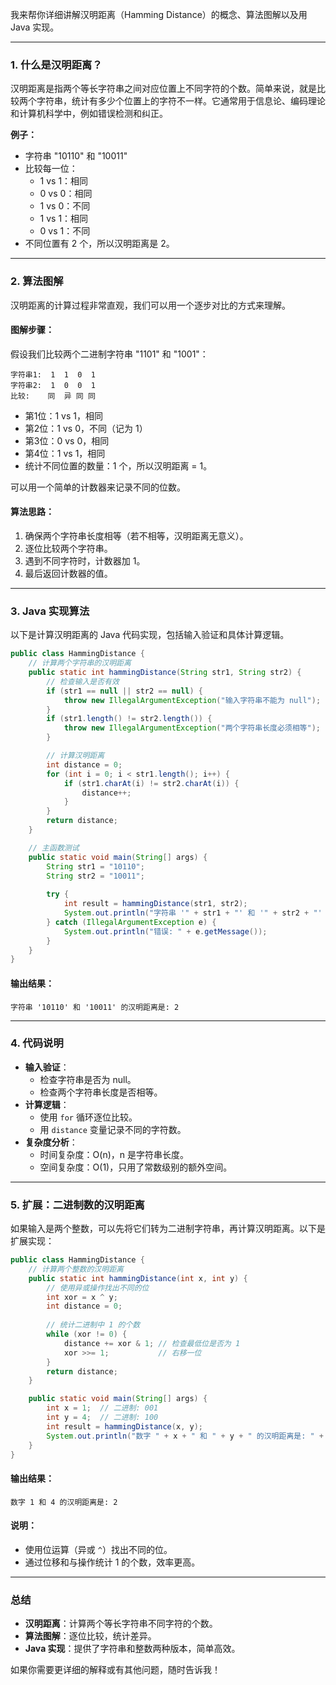 我来帮你详细讲解汉明距离（Hamming Distance）的概念、算法图解以及用 Java 实现。

---

### 1. 什么是汉明距离？
汉明距离是指两个等长字符串之间对应位置上不同字符的个数。简单来说，就是比较两个字符串，统计有多少个位置上的字符不一样。它通常用于信息论、编码理论和计算机科学中，例如错误检测和纠正。

**例子：**
- 字符串 "10110" 和 "10011"
- 比较每一位：
    - 1 vs 1：相同
    - 0 vs 0：相同
    - 1 vs 0：不同
    - 1 vs 1：相同
    - 0 vs 1：不同
- 不同位置有 2 个，所以汉明距离是 2。

---

### 2. 算法图解
汉明距离的计算过程非常直观，我们可以用一个逐步对比的方式来理解。

#### 图解步骤：
假设我们比较两个二进制字符串 "1101" 和 "1001"：
```
字符串1:  1  1  0  1
字符串2:  1  0  0  1
比较:    同  异 同 同
```
- 第1位：1 vs 1，相同
- 第2位：1 vs 0，不同（记为 1）
- 第3位：0 vs 0，相同
- 第4位：1 vs 1，相同
- 统计不同位置的数量：1 个，所以汉明距离 = 1。

可以用一个简单的计数器来记录不同的位数。

#### 算法思路：
1. 确保两个字符串长度相等（若不相等，汉明距离无意义）。
2. 逐位比较两个字符串。
3. 遇到不同字符时，计数器加 1。
4. 最后返回计数器的值。

---

### 3. Java 实现算法
以下是计算汉明距离的 Java 代码实现，包括输入验证和具体计算逻辑。

```java
public class HammingDistance {
    // 计算两个字符串的汉明距离
    public static int hammingDistance(String str1, String str2) {
        // 检查输入是否有效
        if (str1 == null || str2 == null) {
            throw new IllegalArgumentException("输入字符串不能为 null");
        }
        if (str1.length() != str2.length()) {
            throw new IllegalArgumentException("两个字符串长度必须相等");
        }

        // 计算汉明距离
        int distance = 0;
        for (int i = 0; i < str1.length(); i++) {
            if (str1.charAt(i) != str2.charAt(i)) {
                distance++;
            }
        }
        return distance;
    }

    // 主函数测试
    public static void main(String[] args) {
        String str1 = "10110";
        String str2 = "10011";
        
        try {
            int result = hammingDistance(str1, str2);
            System.out.println("字符串 '" + str1 + "' 和 '" + str2 + "' 的汉明距离是: " + result);
        } catch (IllegalArgumentException e) {
            System.out.println("错误: " + e.getMessage());
        }
    }
}
```

#### 输出结果：
```
字符串 '10110' 和 '10011' 的汉明距离是: 2
```

---

### 4. 代码说明
- **输入验证**：
    - 检查字符串是否为 null。
    - 检查两个字符串长度是否相等。
- **计算逻辑**：
    - 使用 `for` 循环逐位比较。
    - 用 `distance` 变量记录不同的字符数。
- **复杂度分析**：
    - 时间复杂度：O(n)，n 是字符串长度。
    - 空间复杂度：O(1)，只用了常数级别的额外空间。

---

### 5. 扩展：二进制数的汉明距离
如果输入是两个整数，可以先将它们转为二进制字符串，再计算汉明距离。以下是扩展实现：

```java
public class HammingDistance {
    // 计算两个整数的汉明距离
    public static int hammingDistance(int x, int y) {
        // 使用异或操作找出不同的位
        int xor = x ^ y;
        int distance = 0;
        
        // 统计二进制中 1 的个数
        while (xor != 0) {
            distance += xor & 1; // 检查最低位是否为 1
            xor >>= 1;           // 右移一位
        }
        return distance;
    }

    public static void main(String[] args) {
        int x = 1;  // 二进制: 001
        int y = 4;  // 二进制: 100
        int result = hammingDistance(x, y);
        System.out.println("数字 " + x + " 和 " + y + " 的汉明距离是: " + result);
    }
}
```

#### 输出结果：
```
数字 1 和 4 的汉明距离是: 2
```

#### 说明：
- 使用位运算（异或 `^`）找出不同的位。
- 通过位移和与操作统计 1 的个数，效率更高。

---

### 总结
- **汉明距离**：计算两个等长字符串不同字符的个数。
- **算法图解**：逐位比较，统计差异。
- **Java 实现**：提供了字符串和整数两种版本，简单高效。

如果你需要更详细的解释或有其他问题，随时告诉我！